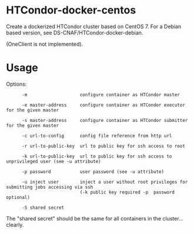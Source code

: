 # HTCondor-docker-centos
Create a dockerized HTCondor cluster based on CentOS 7. 
For a Debian based version, see DS-CNAF/HTCondor-docker-debian.
 
(OneClient is not implemented).

# Usage
Options:

          -m                    configure container as HTCondor master
  
          -e master-address     configure container as HTCondor executor for the given master
          
          -s master-address     configure container as HTCondor submitter for the given master
          
          -c url-to-config      config file reference from http url
          
          -r url-to-public-key  url to public key for ssh access to root
          
          -k url-to-public-key  url to public key for ssh access to unprivileged user (see -u attribute)
          
          -p password           user password (see -u attribute)
          
          -u inject user        inject a user without root privileges for submitting jobs accessing via ssh
                                (-k public key required -p  password optional)
          
          -S shared secret

The "shared secret" should be the same for all containers in the cluster... clearly.

